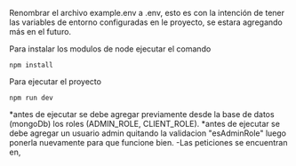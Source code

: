 
Renombrar el archivo example.env a .env, esto es con la intención de tener las variables de entorno
configuradas en le proyecto, se estara agregando más en el futuro.

Para instalar los modulos de node ejecutar el comando
```
npm install
```
Para ejecutar el proyecto
```
npm run dev
```


*antes de ejecutar se debe agregar previamente desde la base de datos (mongoDb) los roles (ADMIN_ROLE, CLIENT_ROLE).
*antes de ejecutar se debe agregar un usuario admin quitando la validacion "esAdminRole" luego ponerla nuevamente para que funcione bien.
-Las peticiones se encuentran en,